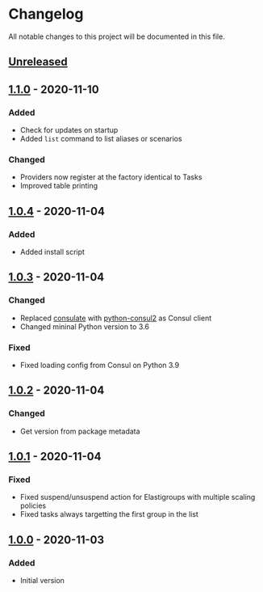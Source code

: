 # Changelog

All notable changes to this project will be documented in this file.

## [Unreleased]

## [1.1.0] - 2020-11-10

### Added

- Check for updates on startup
- Added `list` command to list aliases or scenarios

### Changed

- Providers now register at the factory identical to Tasks
- Improved table printing

## [1.0.4] - 2020-11-04

### Added

- Added install script

## [1.0.3] - 2020-11-04

### Changed

- Replaced [consulate](https://pypi.org/project/consulate/) with [python-consul2](https://pypi.org/project/python-consul2/) as Consul client
- Changed mininal Python version to 3.6

### Fixed

- Fixed loading config from Consul on Python 3.9

## [1.0.2] - 2020-11-04

### Changed

- Get version from package metadata

## [1.0.1] - 2020-11-04

### Fixed

- Fixed suspend/unsuspend action for Elastigroups with multiple scaling policies
- Fixed tasks always targetting the first group in the list

## [1.0.0] - 2020-11-03

### Added

- Initial version

[unreleased]: https://github.com/SupersonicAds/spotcli/compare/v1.1.0...HEAD
[1.1.0]: https://github.com/SupersonicAds/spotcli/compare/v1.0.4...v1.1.0
[1.0.4]: https://github.com/SupersonicAds/spotcli/compare/v1.0.3...v1.0.4
[1.0.3]: https://github.com/SupersonicAds/spotcli/compare/v1.0.2...v1.0.3
[1.0.2]: https://github.com/SupersonicAds/spotcli/compare/v1.0.1...v1.0.2
[1.0.1]: https://github.com/SupersonicAds/spotcli/compare/v1.0.0...v1.0.1
[1.0.0]: https://github.com/SupersonicAds/spotcli/releases/tag/v1.0.0
